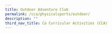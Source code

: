 ```yaml
---
title: Outdoor Adventure Club
permalink: /cca/physicalsports/outdoor/
description: ""
third_nav_title: Co Curricular Activities (CCA)
---
```



